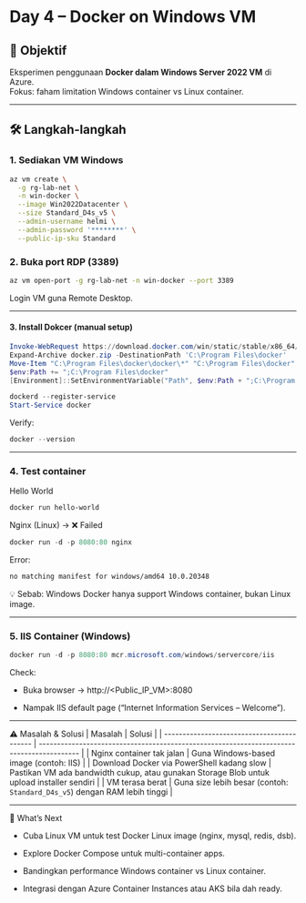 # Day 4 – Docker on Windows VM

## 🎯 Objektif
Eksperimen penggunaan **Docker dalam Windows Server 2022 VM** di Azure.  
Fokus: faham limitation Windows container vs Linux container.

---

## 🛠️ Langkah-langkah

### 1. Sediakan VM Windows
```bash
az vm create \
  -g rg-lab-net \
  -n win-docker \
  --image Win2022Datacenter \
  --size Standard_D4s_v5 \
  --admin-username helmi \
  --admin-password '********' \
  --public-ip-sku Standard
```
### 2. Buka port RDP (3389)
```bash
az vm open-port -g rg-lab-net -n win-docker --port 3389
```
Login VM guna Remote Desktop.

---

#### 3. Install Dokcer (manual setup)
```powershell
Invoke-WebRequest https://download.docker.com/win/static/stable/x86_64/docker-20.10.24.zip -OutFile docker.zip
Expand-Archive docker.zip -DestinationPath 'C:\Program Files\docker'
Move-Item "C:\Program Files\docker\docker\*" "C:\Program Files\docker" -Force
$env:Path += ";C:\Program Files\docker"
[Environment]::SetEnvironmentVariable("Path", $env:Path + ";C:\Program Files\docker", [EnvironmentVariableTarget]::Machine)

dockerd --register-service
Start-Service docker
```
Verify:
```powershell
docker --version
```

---

### 4. Test container
Hello World
```powershell
docker run hello-world
```
Nginx (Linux) → ❌ Failed
```powershell
docker run -d -p 8080:80 nginx
```
Error:
```bash
no matching manifest for windows/amd64 10.0.20348
```
💡 Sebab: Windows Docker hanya support Windows container, bukan Linux image.

---

### 5. IIS Container (Windows)
```powershell
docker run -d -p 8080:80 mcr.microsoft.com/windows/servercore/iis
```
Check:

- Buka browser → http://<Public_IP_VM>:8080

- Nampak IIS default page (“Internet Information Services – Welcome”).

---

⚠️ Masalah & Solusi
| Masalah                                    | Solusi                                                                                    |
| ------------------------------------------ | ----------------------------------------------------------------------------------------- |
| Nginx container tak jalan                  | Guna Windows-based image (contoh: IIS)                                                    |
| Download Docker via PowerShell kadang slow | Pastikan VM ada bandwidth cukup, atau gunakan Storage Blob untuk upload installer sendiri |
| VM terasa berat                            | Guna size lebih besar (contoh: `Standard_D4s_v5`) dengan RAM lebih tinggi                 |

---

🚀 What’s Next

- Cuba Linux VM untuk test Docker Linux image (nginx, mysql, redis, dsb).

- Explore Docker Compose untuk multi-container apps.

- Bandingkan performance Windows container vs Linux container.

- Integrasi dengan Azure Container Instances atau AKS bila dah ready.

